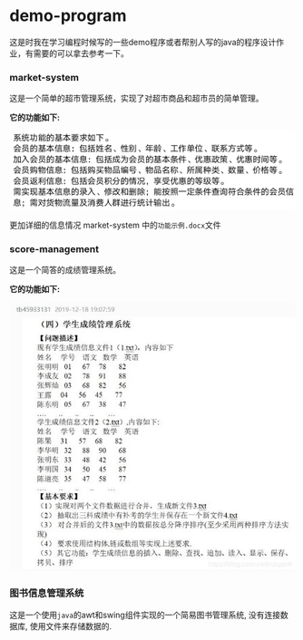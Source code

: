 # demo-program

这是时我在学习编程时候写的一些demo程序或者帮别人写的java的程序设计作业，有需要的可以拿去参考一下。



### market-system

这是一个简单的超市管理系统，实现了对超市商品和超市员的简单管理。

**它的功能如下:**

![](./images/market-system.png)



更加详细的信息情况 market-system 中的`功能示例.docx`文件



### score-management

这是一个简答的成绩管理系统。

**它的功能如下:**

![](./images/score-management.png)



### 图书信息管理系统

这是一个使用`java`的awt和swing组件实现的一个简易图书管理系统, 没有连接数据库, 使用文件来存储数据的.



